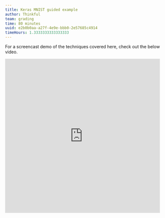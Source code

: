 ```yaml
---
title: Keras MNIST guided example
author: Thinkful
team: grading
time: 80 minutes
uuid: e2b0b0aa-a27f-4e9e-bbb0-2e57685c4914
timeHours: 1.3333333333333333
---
```


<jupyter notebook-name="6.6.5 Keras for a Neural Net" course-code="DSBC" />

For a screencast demo of the techniques covered here, check out the below video.

<iframe id="kaltura_player_1604710762" src="https://cdnapisec.kaltura.com/p/2315191/sp/231519100/embedIframeJs/uiconf_id/45331192/partner_id/2315191?iframeembed=true&playerId=kaltura_player_1604710762&entry_id=1_57b2z6am" width="100%" height="500" allowfullscreen webkitallowfullscreen mozAllowFullScreen allow="autoplay *; fullscreen *; encrypted-media *" frameborder="0"></iframe>
